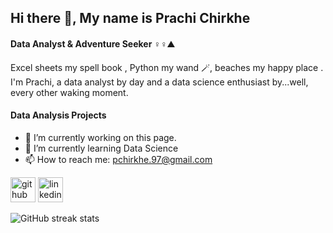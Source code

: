 ## Hi there 👋, My name is Prachi Chirkhe
#### Data Analyst & Adventure Seeker ‍♀️‍♀️⛰️
Excel sheets my spell book , Python my wand 🪄, beaches my happy place ️. 
I'm Prachi, a data analyst by day and a data science enthusiast by...well, every other waking moment.

#### Data Analysis Projects


- 🔭 I’m currently working on this page. 
- 🌱 I’m currently learning Data Science 
- 📫 How to reach me: pchirkhe.97@gmail.com 


[<img src='https://cdn.jsdelivr.net/npm/simple-icons@3.0.1/icons/github.svg' alt='github' height='40'>](https://github.com/Alice-297)  [<img src='https://cdn.jsdelivr.net/npm/simple-icons@3.0.1/icons/linkedin.svg' alt='linkedin' height='40'>](https://www.linkedin.com/in/prachi-chirkhe/)  

![GitHub streak stats](https://streak-stats.demolab.com/?user=Alice-297)  



